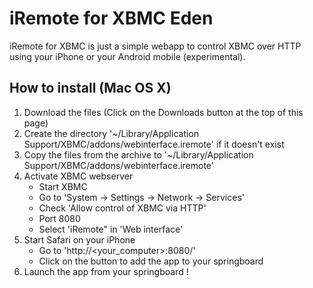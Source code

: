 # iRemote for XBMC Eden

iRemote for XBMC is just a simple webapp to control XBMC over HTTP using your iPhone or your Android mobile (experimental).

## How to install (Mac OS X)

1.  Download the files (Click on the Downloads button at the top of this page)
2.  Create the directory '~/Library/Application Support/XBMC/addons/webinterface.iremote' if it doesn't exist
3.  Copy the files from the archive to '~/Library/Application Support/XBMC/addons/webinterface.iremote'
4.  Activate XBMC webserver
    * Start XBMC
    * Go to 'System -> Settings -> Network -> Services'
    * Check 'Allow control of XBMC via HTTP'
    * Port 8080
    * Select 'iRemote" in 'Web interface'
5.  Start Safari on your iPhone
    *  Go to 'http://<your_computer>:8080/'
    *  Click on the button to add the app to your springboard
6.  Launch the app from your springboard !
